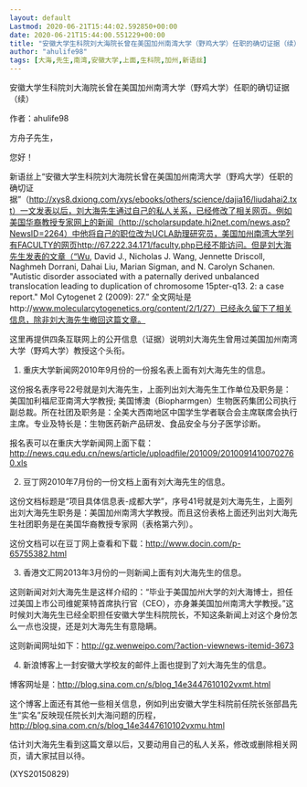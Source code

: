 ```yaml
---
layout: default
Lastmod: 2020-06-21T15:44:02.592850+00:00
date: 2020-06-21T15:44:00.551229+00:00
title: "安徽大学生科院刘大海院长曾在美国加州南湾大学（野鸡大学）任职的确切证据（续）"
author: "ahulife98"
tags: [大海,先生,南湾,安徽大学,上面,生科院,加州,新语丝]
---
```


安徽大学生科院刘大海院长曾在美国加州南湾大学（野鸡大学）任职的确切证据（续）

作者：ahulife98

方舟子先生，

您好！

新语丝上“安徽大学生科院刘大海院长曾在美国加州南湾大学（野鸡大学）任职的确切证据”（http://xys8.dxiong.com/xys/ebooks/others/science/dajia16/liudahai2.txt）一文发表以后，刘大海先生通过自己的私人关系，已经修改了相关网页。例如美国华裔教授专家网上的新闻（http://scholarsupdate.hi2net.com/news.asp?NewsID=2264）中他将自己的职位改为UCLA助理研究员，美国加州南湾大学列有FACULTY的网页http://67.222.34.171/faculty.php已经不能访问。但是刘大海先生发表的文章（“Wu, David J., Nicholas J. Wang, Jennette Driscoll, Naghmeh Dorrani, Dahai Liu, Marian Sigman, and N. Carolyn Schanen. "Autistic disorder associated with a paternally derived unbalanced translocation leading to duplication of chromosome 15pter-q13. 2: a case report." Mol Cytogenet 2 (2009): 27.” 全文网址是http://www.molecularcytogenetics.org/content/2/1/27）已经永久留下了相关信息，除非刘大海先生撤回这篇文章。

这里再提供四条互联网上的公开信息（证据）说明刘大海先生曾用过美国加州南湾大学（野鸡大学）教授这个头衔。

1. 重庆大学新闻网2010年9月份的一份报名表上面有刘大海先生的信息。

这份报名表序号22号就是刘大海先生，上面列出刘大海先生工作单位及职务是：美国加利福尼亚南湾大学教授; 美国博澳（Biopharmgen）生物医药集团公司执行副总裁。所在社团及职务是：全美大西南地区中国学生学者联合会主席联席会执行主席。专业及特长是：生物医药新产品研发、食品安全与分子医学诊断。

报名表可以在重庆大学新闻网上面下载：http://news.cqu.edu.cn/news/article/uploadfile/201009/20100914100702760.xls

2. 豆丁网2010年7月份的一份文档上面有刘大海先生的信息。

这份文档标题是“项目具体信息表-成都大学”，序号41号就是刘大海先生，上面列出刘大海先生职务是：美国加州南湾大学教授。而且这份表格上面还列出刘大海先生社团职务是在美国华裔教授专家网（表格第六列）。

这份文档可以在豆丁网上查看和下载：http://www.docin.com/p-65755382.html

3. 香港文汇网2013年3月份的一则新闻上面有刘大海先生的信息。

这则新闻对刘大海先生是这样介绍的：“毕业于美国加州大学的刘大海博士，担任过美国上市公司维妮莱特首席执行官（CEO），亦身兼美国加州南湾大学教授。”这时候刘大海先生已经全职担任安徽大学生科院院长，不知这条新闻上对这个身份怎么一点也没提，还是刘大海先生有意隐瞒。

这则新闻网址如下：http://gz.wenweipo.com/?action-viewnews-itemid-3673

4. 新浪博客上一封安徽大学校友的邮件上面也提到了刘大海先生的信息。

博客网址是：http://blog.sina.com.cn/s/blog_14e3447610102vxmt.html

这个博客上面还有其他一些相关信息，例如列出安徽大学生科院前任院长张部昌先生“实名”反映现任院长刘大海问题的历程，http://blog.sina.com.cn/s/blog_14e3447610102vxmu.html

估计刘大海先生看到这篇文章以后，又要动用自己的私人关系，修改或删除相关网页，请大家拭目以待。

(XYS20150829)

